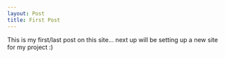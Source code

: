 ```yaml
---
layout: Post
title: First Post
---
```


This is my first/last post on this site... next up will be setting up a new site for my project :)
